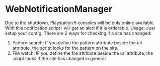 # WebNotificationManager
Due to the shutdown, Playstation 5 consoles will be only online available. With this notification script I will get an alert if it is orderable.
Usage:
  Just setup your config. There are 2 ways for checking if a site has changed:
  1. Pattern search: If you define the pattern attribute beside the url attribute, the script looks for the pattern on the site.
  2. File watch: IF you define the file attribute beside the url attribute, the script looks if the site has changed in general.

